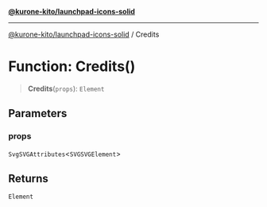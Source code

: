 [**@kurone-kito/launchpad-icons-solid**](../README.md)

***

[@kurone-kito/launchpad-icons-solid](../globals.md) / Credits

# Function: Credits()

> **Credits**(`props`): `Element`

## Parameters

### props

`SvgSVGAttributes`\<`SVGSVGElement`\>

## Returns

`Element`
